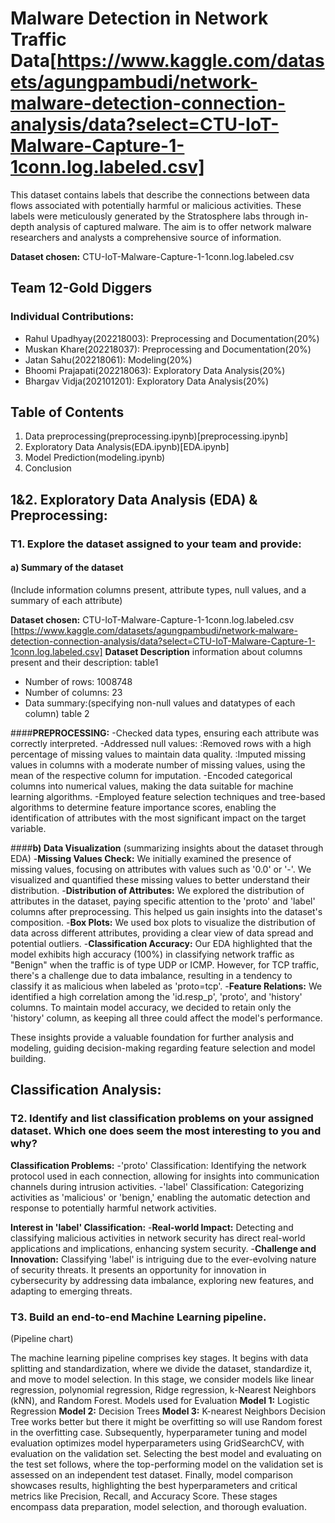 # Malware Detection in Network Traffic Data[https://www.kaggle.com/datasets/agungpambudi/network-malware-detection-connection-analysis/data?select=CTU-IoT-Malware-Capture-1-1conn.log.labeled.csv]

This dataset contains labels that describe the connections between data flows associated with potentially harmful or malicious activities. These labels were meticulously generated by the Stratosphere labs through in-depth analysis of captured malware. The aim is to offer network malware researchers and analysts a comprehensive source of information.

**Dataset chosen:** CTU-IoT-Malware-Capture-1-1conn.log.labeled.csv

## Team 12-Gold Diggers

### Individual Contributions:

- Rahul Upadhyay(202218003): Preprocessing and Documentation(20%)
- Muskan Khare(202218037): Preprocessing and Documentation(20%)
- Jatan Sahu(202218061): Modeling(20%)
- Bhoomi Prajapati(202218063): Exploratory Data Analysis(20%)
- Bhargav Vidja(202101201): Exploratory Data Analysis(20%)

## Table of Contents

1. Data preprocessing(preprocessing.ipynb)[preprocessing.ipynb]
2. Exploratory Data Analysis(EDA.ipynb)[EDA.ipynb]
3. Model Prediction(modeling.ipynb)
4. Conclusion

## 1&2. Exploratory Data Analysis (EDA) & Preprocessing:

### T1. Explore the dataset assigned to your team and provide:

#### a) Summary of the dataset
(Include information columns present, attribute types, null values, and a summary of each attribute)

**Dataset chosen:** CTU-IoT-Malware-Capture-1-1conn.log.labeled.csv
[https://www.kaggle.com/datasets/agungpambudi/network-malware-detection-connection-analysis/data?select=CTU-IoT-Malware-Capture-1-1conn.log.labeled.csv]
**Dataset Description**
information about columns present and their description:
table1

- Number of rows: 1008748
- Number of columns: 23
- Data summary:(specifying non-null values and datatypes of each column)
  table 2

####**PREPROCESSING:**
 -Checked data types, ensuring each attribute was correctly interpreted.
 -Addressed null values:
    :Removed rows with a high percentage of missing values to maintain data quality.
    :Imputed missing values in columns with a moderate number of missing values, using the mean of the respective column for imputation.
 -Encoded categorical columns into numerical values, making the data suitable for machine learning algorithms.
 -Employed feature selection techniques and tree-based algorithms to determine feature importance scores, enabling the identification of attributes with the most significant impact on the target variable.

####**b) Data Visualization**
(summarizing insights about the dataset through EDA)
 -**Missing Values Check:** We initially examined the presence of missing values, focusing on attributes with values such as '0.0' or '-'. We visualized and quantified these missing values to better understand their distribution.
 -**Distribution of Attributes:** We explored the distribution of attributes in the dataset, paying specific attention to the 'proto' and 'label' columns after preprocessing. This helped us gain insights into the dataset's composition.
 -**Box Plots:** We used box plots to visualize the distribution of data across different attributes, providing a clear view of data spread and potential outliers.
 -**Classification Accuracy:** Our EDA highlighted that the model exhibits high accuracy (100%) in classifying network traffic as "Benign" when the traffic is of type UDP or ICMP. However, for TCP traffic, there's a challenge due to data imbalance, resulting in a tendency to classify it as malicious when labeled as 'proto=tcp'.
 -**Feature Relations:** We identified a high correlation among the 'id.resp_p', 'proto', and 'history' columns. To maintain model accuracy, we decided to retain only the 'history' column, as keeping all three could affect the model's performance.
 
 These insights provide a valuable foundation for further analysis and modeling, guiding decision-making regarding feature selection and model building.


## Classification Analysis:

### T2. Identify and list classification problems on your assigned dataset. Which one does seem the most interesting to you and why?
**Classification Problems:**
  -'proto' Classification: Identifying the network protocol used in each connection, allowing for insights into communication channels during intrusion activities.
  -'label' Classification: Categorizing activities as 'malicious' or 'benign,' enabling the automatic detection and response to potentially harmful network activities.


**Interest in 'label' Classification:**
 -**Real-world Impact:** Detecting and classifying malicious activities in network security has direct real-world applications and implications, enhancing system security.
 -**Challenge and Innovation:** Classifying 'label' is intriguing due to the ever-evolving nature of security threats. It presents an opportunity for innovation in cybersecurity by addressing data imbalance, exploring new features, and adapting to emerging threats.


### T3. Build an end-to-end Machine Learning pipeline.

(Pipeline chart)

The machine learning pipeline comprises key stages. It begins with data splitting and standardization, where we divide the dataset, standardize it, and move to model selection. In this stage, we consider models like linear regression, polynomial regression, Ridge regression, k-Nearest Neighbors (kNN), and Random Forest.
Models used for Evaluation
**Model 1:** Logistic Regression 
**Model 2:** Decision Trees
**Model 3:** K-nearest Neighbors
Decision Tree works better but there it might be overfitting so will use Random forest in the overfitting case.
Subsequently, hyperparameter tuning and model evaluation optimizes model hyperparameters using GridSearchCV, with evaluation on the validation set. Selecting the best model and evaluating on the test set follows, where the top-performing model on the validation set is assessed on an independent test dataset. Finally, model comparison showcases results, highlighting the best hyperparameters and critical metrics like Precision, Recall, and Accuracy Score. These stages encompass data preparation, model selection, and thorough evaluation.

